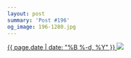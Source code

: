 ```yaml
---
layout: post
summary: 'Post #196'
og_image: 196-1280.jpg
---
```


<p>
 <time>
  <a href="/196">
   {{ page.date | date: "%B %-d, %Y" }}
  </a>
 </time>
 <a href="/196">
  <img data-taken="11/15/2013" sizes="(min-width: 700px) 50vw, calc(100vw - 2rem)" src="{{ site.assets_url }}/196-640.jpg" srcset="{{ site.assets_url }}/196-1280.jpg 1280w, {{ site.assets_url }}/196-960.jpg 960w, {{ site.assets_url }}/196-640.jpg 640w, {{ site.assets_url }}/196-320.jpg 320w"/>
 </a>
</p>
